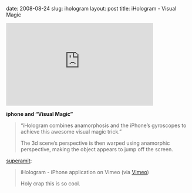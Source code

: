 date: 2008-08-24
slug: ihologram
layout: post
title: iHologram - Visual Magic


<iframe src="http://player.vimeo.com/video/1496857" width="400" height="225" frameborder="0"></iframe><p><b>iphone and &#8220;Visual Magic&#8221;</b></p>

<blockquote>

<p itxtvisited="1">“iHologram combines anamorphosis and the iPhone’s gyroscopes to achieve this awesome visual magic trick.”</p>

<p itxtvisited="1">The 3d scene’s perspective is then warped using anamorphic perspective, making the object appears to jump off the screen.</p>

</blockquote>

<p><a href="http://superamit.tumblr.com/post/47035613/ihologram-iphone-application-on-vimeo-via" target="_blank">superamit</a>:</p>

<blockquote>

<p>iHologram - iPhone application on Vimeo (via <a href="http://www.vimeo.com/1496857#success" target="_blank">Vimeo</a>)</p>

<p>Holy crap this is so cool.</p>

</blockquote>
